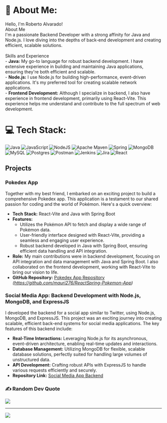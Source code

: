 # 💫 About Me:
 Hello, I'm Roberto Alvarado! <br>About Me<br>I'm a passionate Backend Developer with a strong affinity for Java and Node.js. I love diving into the depths of back-end development and creating efficient, scalable solutions.<br><br>Skills and Experience<br>- **Java:** My go-to language for robust backend development. I have extensive experience in building and maintaining Java applications, ensuring they're both efficient and scalable.<br>- **Node.js:** I use Node.js for building high-performance, event-driven applications. It's my preferred tool for creating scalable network applications.<br>- **Frontend Development:** Although I specialize in backend, I also have experience in frontend development, primarily using React-Vite. This experience helps me understand and contribute to the full spectrum of web development.


# 💻 Tech Stack:
![Java](https://img.shields.io/badge/java-%23ED8B00.svg?style=for-the-badge&logo=openjdk&logoColor=white) ![JavaScript](https://img.shields.io/badge/javascript-%23323330.svg?style=for-the-badge&logo=javascript&logoColor=%23F7DF1E) ![NodeJS](https://img.shields.io/badge/node.js-6DA55F?style=for-the-badge&logo=node.js&logoColor=white) ![Apache Maven](https://img.shields.io/badge/Apache%20Maven-C71A36?style=for-the-badge&logo=Apache%20Maven&logoColor=white) ![Spring](https://img.shields.io/badge/spring-%236DB33F.svg?style=for-the-badge&logo=spring&logoColor=white) ![MongoDB](https://img.shields.io/badge/MongoDB-%234ea94b.svg?style=for-the-badge&logo=mongodb&logoColor=white) ![MySQL](https://img.shields.io/badge/mysql-%2300000f.svg?style=for-the-badge&logo=mysql&logoColor=white) ![Postgres](https://img.shields.io/badge/postgres-%23316192.svg?style=for-the-badge&logo=postgresql&logoColor=white) ![Postman](https://img.shields.io/badge/Postman-FF6C37?style=for-the-badge&logo=postman&logoColor=white) ![Jenkins](https://img.shields.io/badge/jenkins-%232C5263.svg?style=for-the-badge&logo=jenkins&logoColor=white) ![Jira](https://img.shields.io/badge/jira-%230A0FFF.svg?style=for-the-badge&logo=jira&logoColor=white) ![React](https://img.shields.io/badge/react-%2320232a.svg?style=for-the-badge&logo=react&logoColor=%2361DAFB)

## Projects
### Pokedex App
Together with my best friend, I embarked on an exciting project to build a comprehensive Pokedex app. This application is a testament to our shared passion for coding and the world of Pokémon. Here's a quick overview:

- **Tech Stack:** React-Vite and Java with Spring Boot
- **Features:**
  - Utilizes the Pokémon API to fetch and display a wide range of Pokémon data.
  - User-friendly interface designed with React-Vite, providing a seamless and engaging user experience.
  - Robust backend developed in Java with Spring Boot, ensuring efficient data handling and API integration.
- **Role:** My main contributions were in backend development, focusing on API integration and data management with Java and Spring Boot. I also collaborated on the frontend development, working with React-Vite to bring our vision to life.
- **GitHub Repository:** [Pokedex App Repository](#) _(https://github.com/mauri276/ReactSpring-Pokemon-App)_
### Social Media App: Backend Development with Node.js, MongoDB, and ExpressJS
I developed the backend for a social app similar to Twitter, using Node.js, MongoDB, and ExpressJS. This project was an exciting journey into creating scalable, efficient back-end systems for social media applications. The key features of this backend include:

- **Real-Time Interactions:** Leveraging Node.js for its asynchronous, event-driven architecture, enabling real-time updates and interactions.
- **Database Management:** Utilizing MongoDB for flexible, scalable database solutions, perfectly suited for handling large volumes of unstructured data.
- **API Development:** Crafting robust APIs with ExpressJS to handle various requests efficiently and securely.
- **Repository Link:** [Social Media App Backend](<https://github.com/robertoo28/BackendRedSocial>)


  
### ✍️ Random Dev Quote
![](https://quotes-github-readme.vercel.app/api?type=horizontal&theme=radical)

---
[![](https://visitcount.itsvg.in/api?id=robertoo28&icon=0&color=0)](https://visitcount.itsvg.in)

